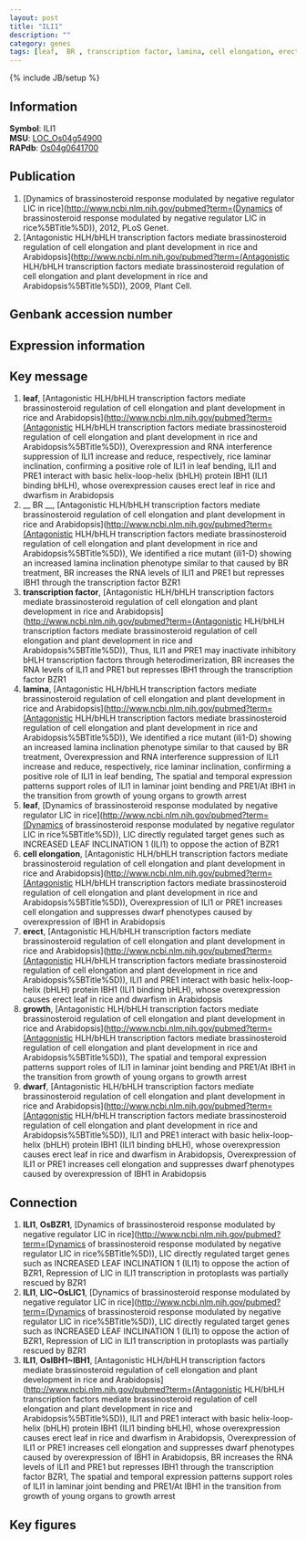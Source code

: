 ```yaml
---
layout: post
title: "ILI1"
description: ""
category: genes
tags: [leaf,  BR , transcription factor, lamina, cell elongation, erect, growth, dwarf, Gene]
---
```

{% include JB/setup %}

## Information
__Symbol__: ILI1  
__MSU__: [LOC_Os04g54900](http://rice.plantbiology.msu.edu/cgi-bin/ORF_infopage.cgi?orf=LOC_Os04g54900)  
__RAPdb__: [Os04g0641700](http://rapdb.dna.affrc.go.jp/viewer/gbrowse_details/irgsp1?name=Os04g0641700)  

## Publication
1. [Dynamics of brassinosteroid response modulated by negative regulator LIC in rice](http://www.ncbi.nlm.nih.gov/pubmed?term=(Dynamics of brassinosteroid response modulated by negative regulator LIC in rice%5BTitle%5D)), 2012, PLoS Genet.
2. [Antagonistic HLH/bHLH transcription factors mediate brassinosteroid regulation of cell elongation and plant development in rice and Arabidopsis](http://www.ncbi.nlm.nih.gov/pubmed?term=(Antagonistic HLH/bHLH transcription factors mediate brassinosteroid regulation of cell elongation and plant development in rice and Arabidopsis%5BTitle%5D)), 2009, Plant Cell.

## Genbank accession number

## Expression information

## Key message
1. __leaf__, [Antagonistic HLH/bHLH transcription factors mediate brassinosteroid regulation of cell elongation and plant development in rice and Arabidopsis](http://www.ncbi.nlm.nih.gov/pubmed?term=(Antagonistic HLH/bHLH transcription factors mediate brassinosteroid regulation of cell elongation and plant development in rice and Arabidopsis%5BTitle%5D)),  Overexpression and RNA interference suppression of ILI1 increase and reduce, respectively, rice laminar inclination, confirming a positive role of ILI1 in leaf bending, ILI1 and PRE1 interact with basic helix-loop-helix (bHLH) protein IBH1 (ILI1 binding bHLH), whose overexpression causes erect leaf in rice and dwarfism in Arabidopsis
2. __ BR __, [Antagonistic HLH/bHLH transcription factors mediate brassinosteroid regulation of cell elongation and plant development in rice and Arabidopsis](http://www.ncbi.nlm.nih.gov/pubmed?term=(Antagonistic HLH/bHLH transcription factors mediate brassinosteroid regulation of cell elongation and plant development in rice and Arabidopsis%5BTitle%5D)),  We identified a rice mutant (ili1-D) showing an increased lamina inclination phenotype similar to that caused by BR treatment, BR increases the RNA levels of ILI1 and PRE1 but represses IBH1 through the transcription factor BZR1
3. __transcription factor__, [Antagonistic HLH/bHLH transcription factors mediate brassinosteroid regulation of cell elongation and plant development in rice and Arabidopsis](http://www.ncbi.nlm.nih.gov/pubmed?term=(Antagonistic HLH/bHLH transcription factors mediate brassinosteroid regulation of cell elongation and plant development in rice and Arabidopsis%5BTitle%5D)),  Thus, ILI1 and PRE1 may inactivate inhibitory bHLH transcription factors through heterodimerization, BR increases the RNA levels of ILI1 and PRE1 but represses IBH1 through the transcription factor BZR1
4. __lamina__, [Antagonistic HLH/bHLH transcription factors mediate brassinosteroid regulation of cell elongation and plant development in rice and Arabidopsis](http://www.ncbi.nlm.nih.gov/pubmed?term=(Antagonistic HLH/bHLH transcription factors mediate brassinosteroid regulation of cell elongation and plant development in rice and Arabidopsis%5BTitle%5D)),  We identified a rice mutant (ili1-D) showing an increased lamina inclination phenotype similar to that caused by BR treatment, Overexpression and RNA interference suppression of ILI1 increase and reduce, respectively, rice laminar inclination, confirming a positive role of ILI1 in leaf bending, The spatial and temporal expression patterns support roles of ILI1 in laminar joint bending and PRE1/At IBH1 in the transition from growth of young organs to growth arrest
5. __leaf__, [Dynamics of brassinosteroid response modulated by negative regulator LIC in rice](http://www.ncbi.nlm.nih.gov/pubmed?term=(Dynamics of brassinosteroid response modulated by negative regulator LIC in rice%5BTitle%5D)),  LIC directly regulated target genes such as INCREASED LEAF INCLINATION 1 (ILI1) to oppose the action of BZR1
6. __cell elongation__, [Antagonistic HLH/bHLH transcription factors mediate brassinosteroid regulation of cell elongation and plant development in rice and Arabidopsis](http://www.ncbi.nlm.nih.gov/pubmed?term=(Antagonistic HLH/bHLH transcription factors mediate brassinosteroid regulation of cell elongation and plant development in rice and Arabidopsis%5BTitle%5D)),  Overexpression of ILI1 or PRE1 increases cell elongation and suppresses dwarf phenotypes caused by overexpression of IBH1 in Arabidopsis
7. __erect__, [Antagonistic HLH/bHLH transcription factors mediate brassinosteroid regulation of cell elongation and plant development in rice and Arabidopsis](http://www.ncbi.nlm.nih.gov/pubmed?term=(Antagonistic HLH/bHLH transcription factors mediate brassinosteroid regulation of cell elongation and plant development in rice and Arabidopsis%5BTitle%5D)),  ILI1 and PRE1 interact with basic helix-loop-helix (bHLH) protein IBH1 (ILI1 binding bHLH), whose overexpression causes erect leaf in rice and dwarfism in Arabidopsis
8. __growth__, [Antagonistic HLH/bHLH transcription factors mediate brassinosteroid regulation of cell elongation and plant development in rice and Arabidopsis](http://www.ncbi.nlm.nih.gov/pubmed?term=(Antagonistic HLH/bHLH transcription factors mediate brassinosteroid regulation of cell elongation and plant development in rice and Arabidopsis%5BTitle%5D)),  The spatial and temporal expression patterns support roles of ILI1 in laminar joint bending and PRE1/At IBH1 in the transition from growth of young organs to growth arrest
9. __dwarf__, [Antagonistic HLH/bHLH transcription factors mediate brassinosteroid regulation of cell elongation and plant development in rice and Arabidopsis](http://www.ncbi.nlm.nih.gov/pubmed?term=(Antagonistic HLH/bHLH transcription factors mediate brassinosteroid regulation of cell elongation and plant development in rice and Arabidopsis%5BTitle%5D)),  ILI1 and PRE1 interact with basic helix-loop-helix (bHLH) protein IBH1 (ILI1 binding bHLH), whose overexpression causes erect leaf in rice and dwarfism in Arabidopsis, Overexpression of ILI1 or PRE1 increases cell elongation and suppresses dwarf phenotypes caused by overexpression of IBH1 in Arabidopsis

## Connection
1. __ILI1__, __OsBZR1__, [Dynamics of brassinosteroid response modulated by negative regulator LIC in rice](http://www.ncbi.nlm.nih.gov/pubmed?term=(Dynamics of brassinosteroid response modulated by negative regulator LIC in rice%5BTitle%5D)),  LIC directly regulated target genes such as INCREASED LEAF INCLINATION 1 (ILI1) to oppose the action of BZR1, Repression of LIC in ILI1 transcription in protoplasts was partially rescued by BZR1
2. __ILI1__, __LIC~OsLIC1__, [Dynamics of brassinosteroid response modulated by negative regulator LIC in rice](http://www.ncbi.nlm.nih.gov/pubmed?term=(Dynamics of brassinosteroid response modulated by negative regulator LIC in rice%5BTitle%5D)),  LIC directly regulated target genes such as INCREASED LEAF INCLINATION 1 (ILI1) to oppose the action of BZR1, Repression of LIC in ILI1 transcription in protoplasts was partially rescued by BZR1
3. __ILI1__, __OsIBH1~IBH1__, [Antagonistic HLH/bHLH transcription factors mediate brassinosteroid regulation of cell elongation and plant development in rice and Arabidopsis](http://www.ncbi.nlm.nih.gov/pubmed?term=(Antagonistic HLH/bHLH transcription factors mediate brassinosteroid regulation of cell elongation and plant development in rice and Arabidopsis%5BTitle%5D)),  ILI1 and PRE1 interact with basic helix-loop-helix (bHLH) protein IBH1 (ILI1 binding bHLH), whose overexpression causes erect leaf in rice and dwarfism in Arabidopsis, Overexpression of ILI1 or PRE1 increases cell elongation and suppresses dwarf phenotypes caused by overexpression of IBH1 in Arabidopsis, BR increases the RNA levels of ILI1 and PRE1 but represses IBH1 through the transcription factor BZR1, The spatial and temporal expression patterns support roles of ILI1 in laminar joint bending and PRE1/At IBH1 in the transition from growth of young organs to growth arrest

## Key figures



